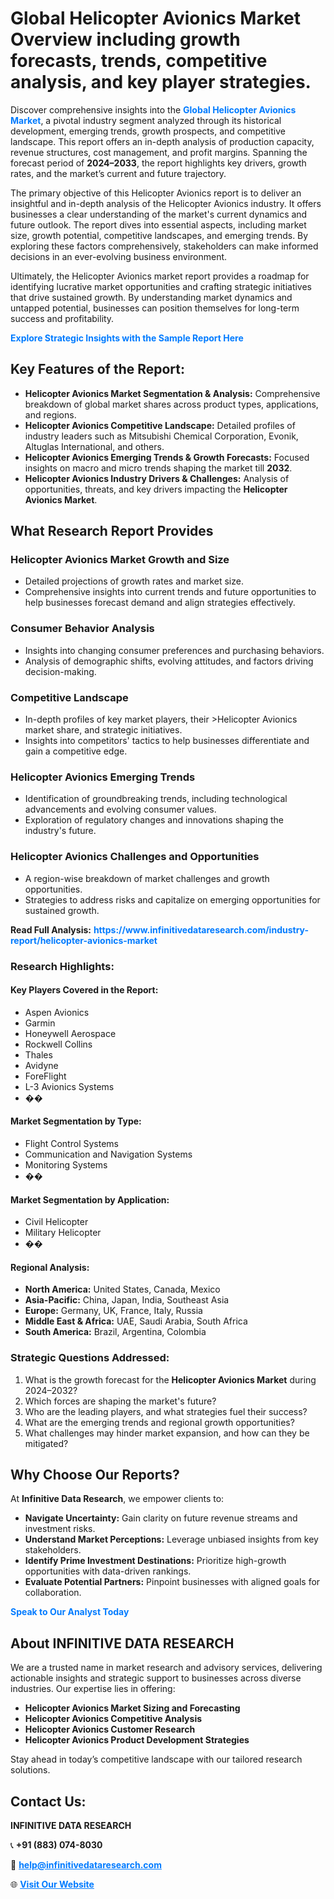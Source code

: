 <h1>Global Helicopter Avionics Market Overview including growth forecasts, trends, competitive analysis, and key player strategies.</h1>
<p>
Discover comprehensive insights into the 
<a href="https://www.infinitivedataresearch.com/industry-report/helicopter-avionics-market" rel="dofollow" style="color: #007BFF; text-decoration: none;"><strong>Global Helicopter Avionics Market</strong></a>, a pivotal industry segment analyzed through its historical development, emerging trends, growth prospects, and competitive landscape. This report offers an in-depth analysis of production capacity, revenue structures, cost management, and profit margins. Spanning the forecast period of <strong>2024–2033</strong>, the report highlights key drivers, growth rates, and the market’s current and future trajectory.
</p>
<p>
The primary objective of this Helicopter Avionics report is to deliver an insightful and in-depth analysis of the Helicopter Avionics industry. It offers businesses a clear understanding of the market's current dynamics and future outlook. The report dives into essential aspects, including market size, growth potential, competitive landscapes, and emerging trends. By exploring these factors comprehensively, stakeholders can make informed decisions in an ever-evolving business environment.
</p>
<p>
Ultimately, the Helicopter Avionics market report provides a roadmap for identifying lucrative market opportunities and crafting strategic initiatives that drive sustained growth. By understanding market dynamics and untapped potential, businesses can position themselves for long-term success and profitability.
</p>
<p>
<a href="https://www.infinitivedataresearch.com/request-sample/reportId=108929" style="color: #007BFF; text-decoration: none;"><strong>Explore Strategic Insights with the Sample Report Here</strong></a>
</p>

<h2>Key Features of the Report:</h2>
<ul>
<li><strong>Helicopter Avionics Market Segmentation & Analysis:</strong> Comprehensive breakdown of global market shares across product types, applications, and regions.</li>
<li><strong>Helicopter Avionics Competitive Landscape:</strong> Detailed profiles of industry leaders such as Mitsubishi Chemical Corporation, Evonik, Altuglas International, and others.</li>
<li><strong>Helicopter Avionics Emerging Trends & Growth Forecasts:</strong> Focused insights on macro and micro trends shaping the market till <strong>2032</strong>.</li>
<li><strong>Helicopter Avionics Industry Drivers & Challenges:</strong> Analysis of opportunities, threats, and key drivers impacting the <strong>Helicopter Avionics Market</strong>.</li>
</ul>

<h2>What Research Report Provides</h2>
<h3>Helicopter Avionics Market Growth and Size</h3>
<ul>
<li>Detailed projections of growth rates and market size.</li>
<li>Comprehensive insights into current trends and future opportunities to help businesses forecast demand and align strategies effectively.</li>
</ul>

<h3>Consumer Behavior Analysis</h3>
<ul>
<li>Insights into changing consumer preferences and purchasing behaviors.</li>
<li>Analysis of demographic shifts, evolving attitudes, and factors driving decision-making.</li>
</ul>

<h3>Competitive Landscape</h3>
<ul>
<li>In-depth profiles of key market players, their >Helicopter Avionics market share, and strategic initiatives.</li>
<li>Insights into competitors' tactics to help businesses differentiate and gain a competitive edge.</li>
</ul>

<h3>Helicopter Avionics Emerging Trends</h3>
<ul>
<li>Identification of groundbreaking trends, including technological advancements and evolving consumer values.</li>
<li>Exploration of regulatory changes and innovations shaping the industry's future.</li>
</ul>

<h3>Helicopter Avionics Challenges and Opportunities</h3>
<ul>
<li>A region-wise breakdown of market challenges and growth opportunities.</li>
<li>Strategies to address risks and capitalize on emerging opportunities for sustained growth.</li>
</ul>
<p><strong>Read Full Analysis:</strong> <a href="https://www.infinitivedataresearch.com/industry-report/helicopter-avionics-market" rel="dofollow" style="color: #007BFF; text-decoration: none;"><strong>https://www.infinitivedataresearch.com/industry-report/helicopter-avionics-market</strong></a></p>
<h3>Research Highlights:</h3>
<h4>Key Players Covered in the Report:</h4>
<ul><li>Aspen Avionics</li><li>Garmin</li><li>Honeywell Aerospace</li><li>Rockwell Collins</li><li>Thales</li><li>Avidyne</li><li>ForeFlight</li><li>L-3 Avionics Systems</li><li>��</li></ul>
<h4>Market Segmentation by Type:</h4>
<ul><li>Flight Control Systems</li><li>Communication and Navigation Systems</li><li>Monitoring Systems</li><li>��</li></ul>
<h4>Market Segmentation by Application:</h4>
<ul><li>Civil Helicopter</li><li>Military Helicopter</li><li>��</li></ul>

<h4>Regional Analysis:</h4>
<ul>
<li><strong>North America:</strong> United States, Canada, Mexico</li>
<li><strong>Asia-Pacific:</strong> China, Japan, India, Southeast Asia</li>
<li><strong>Europe:</strong> Germany, UK, France, Italy, Russia</li>
<li><strong>Middle East & Africa:</strong> UAE, Saudi Arabia, South Africa</li>
<li><strong>South America:</strong> Brazil, Argentina, Colombia</li>
</ul>

<h3>Strategic Questions Addressed:</h3>
<ol>
<li>What is the growth forecast for the <strong>Helicopter Avionics Market</strong> during 2024–2032?</li>
<li>Which forces are shaping the market's future?</li>
<li>Who are the leading players, and what strategies fuel their success?</li>
<li>What are the emerging trends and regional growth opportunities?</li>
<li>What challenges may hinder market expansion, and how can they be mitigated?</li>
</ol>

<h2>Why Choose Our Reports?</h2>
<p>At <strong>Infinitive Data Research</strong>, we empower clients to:</p>
<ul>
<li><strong>Navigate Uncertainty:</strong> Gain clarity on future revenue streams and investment risks.</li>
<li><strong>Understand Market Perceptions:</strong> Leverage unbiased insights from key stakeholders.</li>
<li><strong>Identify Prime Investment Destinations:</strong> Prioritize high-growth opportunities with data-driven rankings.</li>
<li><strong>Evaluate Potential Partners:</strong> Pinpoint businesses with aligned goals for collaboration.</li>
</ul>
<p><a href="https://www.infinitivedataresearch.com/industry-report/helicopter-avionics-market" rel="dofollow" style="color: #007BFF; text-decoration: none;"><strong>Speak to Our Analyst Today</strong></a></p>

<h2>About INFINITIVE DATA RESEARCH</h2>
<p>We are a trusted name in market research and advisory services, delivering actionable insights and strategic support to businesses across diverse industries. Our expertise lies in offering:</p>
<ul>
<li><strong>Helicopter Avionics Market Sizing and Forecasting</strong></li>
<li><strong>Helicopter Avionics Competitive Analysis</strong></li>
<li><strong>Helicopter Avionics Customer Research</strong></li>
<li><strong>Helicopter Avionics Product Development Strategies</strong></li>
</ul>
<p>Stay ahead in today’s competitive landscape with our tailored research solutions.</p>

<h2>Contact Us:</h2>
<p><strong>INFINITIVE DATA RESEARCH</strong></p>
<p>📞 <strong>+91 (883) 074-8030</strong></p>
<p>📧 <strong><a href="mailto:help@infinitivedataresearch.com" style="color: #007BFF;">help@infinitivedataresearch.com</a></strong></p>
<p>🌐 <strong><a href="https://www.infinitivedataresearch.com" rel="dofollow" style="color: #007BFF;">Visit Our Website</a></strong></p>